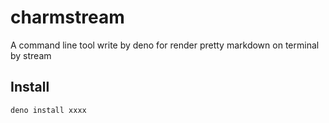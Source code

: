 # charmstream
A command line tool write by  deno for render pretty markdown on terminal by stream

## Install
```zsh
deno install xxxx
```

